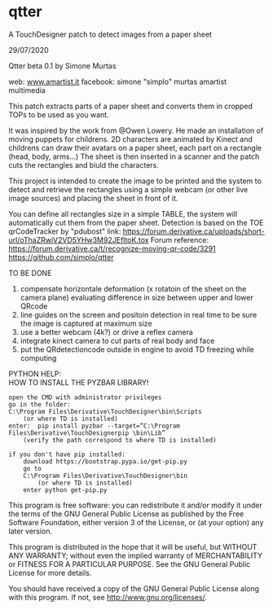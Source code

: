 # qtter
A TouchDesigner patch to detect images from a paper sheet


29/07/2020

Qtter beta 0.1
by
Simone Murtas

web: 
	www.amartist.it
facebook: 
	simone "simplo" murtas
	amartist multimedia
	

This patch extracts parts of a paper sheet and converts them in cropped TOPs to be used as you want. 

It was inspired by the work from @Owen Lowery. 
He made an installation of moving puppets for childrens. 2D characters are animated by Kinect and childrens can draw their avatars on a paper sheet, each part on a rectangle (head, body, arms...) 
The sheet is then inserted in a scanner and the patch cuts the rectangles and biuld the characters. 

This project is intended to create the image to be printed and the system to detect and retrieve the rectangles using a simple webcam (or other live image sources) and placing the sheet in front of it.

You can define all rectangles size in a simple TABLE, the system will automatically cut them from the paper sheet.
Detection is based on the TOE qrCodeTracker by "pdubost" link: https://forum.derivative.ca/uploads/short-url/oThaZRwiV2VD5YHw3M92JEfltoK.tox Forum reference: https://forum.derivative.ca/t/recognize-moving-qr-code/3291
https://github.com/simplo/qtter




TO BE DONE
1) compensate horizontale deformation (x rotatoin of the sheet on the camera plane) evaluating difference in size between upper and lower QRcode    
2) line guides on the screen and positoin detection in real time to be sure the image is captured at maximum size
3) use a better webcam (4k?) or drive a reflex camera    
4) integrate kinect camera to cut parts of real body and face    
5) put the QRdetectioncode outside in engine to avoid TD freezing while computing
		
	
	
PYTHON HELP:	
	HOW TO INSTALL THE PYZBAR LIBRARY!
	
	open the CMD with administrator privileges
	go in the folder: 
	C:\Program Files\Derivative\TouchDesigner\bin\Scripts
		(or where TD is installed)
	enter: 	pip install pyzbar --target=“C:\Program Files\Derivative\TouchDesignerpip \bin\Lib”
		(verify the path correspond to where TD is installed)

	if you don't have pip installed:
		download https://bootstrap.pypa.io/get-pip.py 
		go to 
		C:\Program Files\Derivative\TouchDesigner\bin
			(or where TD is installed)
		enter python get-pip.py
		

This program is free software: you can redistribute it and/or modify it under the terms of the GNU General Public License as published by the Free Software Foundation, either version 3 of the License, or (at your option) any later version.

This program is distributed in the hope that it will be useful,
but WITHOUT ANY WARRANTY; without even the implied warranty of
MERCHANTABILITY or FITNESS FOR A PARTICULAR PURPOSE.  See the
GNU General Public License for more details.

You should have received a copy of the GNU General Public License
along with this program.  If not, see <http://www.gnu.org/licenses/>.		
			


